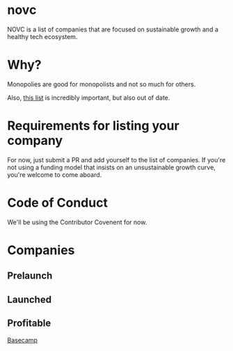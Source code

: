 # novc

NOVC is a list of companies that are focused on sustainable growth and a healthy tech ecosystem.

# Why?

Monopolies are good for monopolists and not so much for others.

Also, [this list](https://basecamp.com/bootstrapped) is incredibly important,
but also out of date.

# Requirements for listing your company

For now, just submit a PR and add yourself to the list of companies. If
you're not using a funding model that insists on an unsustainable growth
curve, you're welcome to come aboard.

# Code of Conduct

We'll be using the Contributor Covenent for now.


# Companies

## Prelaunch

## Launched

## Profitable

[Basecamp](https://basecamp.com/)

